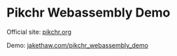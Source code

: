# Pikchr Webassembly Demo

Official site: [pikchr.org](https://pikchr.org)

Demo: [jakethaw.com/pikchr_webassembly_demo](https://jakethaw.com/pikchr_webassembly_demo)

